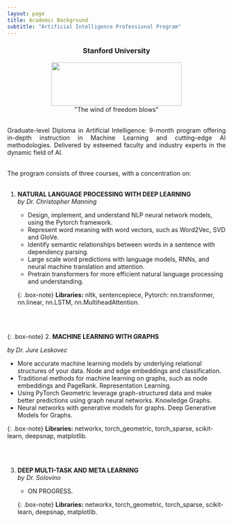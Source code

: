 ```yaml
---
layout: page
title: Academic Background
subtitle: "Artificial Intelligence Professional Program"
---
```

<center>
<h3>Stanford University</h3>
<figure>
  <img src="https://logodownload.org/wp-content/uploads/2021/04/stanford-university-logo.png" 
width = "300" height ="100"/>
  <figcaption>"The wind of freedom blows"</figcaption>
</figure>
</center>


<div style='text-align: justify;'>
<br/>Graduate-level Diploma in Artificial Intelligence: 9-month program offering in-depth instruction in Machine Learning and cutting-edge AI methodologies. Delivered by esteemed faculty and industry experts in the dynamic field of AI.<br/><br/>

The program consists of three courses, with a concentration on:<br/><br/></div>

1. **NATURAL LANGUAGE PROCESSING WITH DEEP LEARNING<br>**
    *by Dr. Christopher Manning*
    - Design, implement, and understand NLP neural network models, using the Pytorch framework.
    - Represent word meaning with word vectors, such as Word2Vec, SVD and GloVe.
    - Identify semantic relationships between words in a sentence with dependency parsing.
    - Large scale word predictions with language models, RNNs, and neural machine translation and attention.
    - Pretrain transformers for more efficient natural language processing and understanding.<br>

    {: .box-note}
    **Libraries:** nltk, sentencepiece, Pytorch: nn.transformer, nn.linear, nn.LSTM, nn.MultiheadAttention.


<br/><br/>  

{: .box-note}
2. **MACHINE LEARNING WITH GRAPHS<br>**

*by Dr. Jure Leskovec*
- More accurate machine learning models by underlying relational structures of your data. Node and edge embeddings and classification.
- Traditional methods for machine learning on graphs, such as node embeddings and PageRank. Representation Learning.
- Using PyTorch Geometric leverage graph-structured data and make better predictions using graph neural networks. Knowledge Graphs.
- Neural networks with generative models for graphs. Deep Generative Models for Graphs.<br/>

{: .box-note}
**Libraries:** networkx, torch_geometric, torch_sparse, scikit-learn, deepsnap, matplotlib.

<br/><br/>

3. **DEEP MULTI-TASK AND META LEARNING<br>**
    *by Dr. Solovino*
    - ON PROGRESS. <br>

    {: .box-note}
    **Libraries:** networkx, torch_geometric, torch_sparse, scikit-learn, deepsnap, matplotlib.
